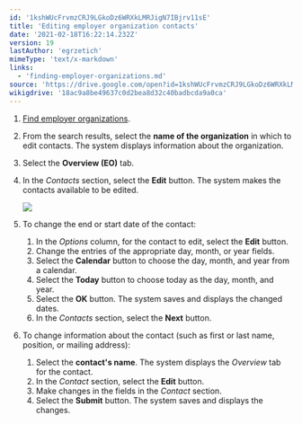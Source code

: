 ```yaml
---
id: '1kshWUcFrvmzCRJ9LGkoDz6WRXkLMRJigN7IBjrv11sE'
title: 'Editing employer organization contacts'
date: '2021-02-18T16:22:14.232Z'
version: 19
lastAuthor: 'egrzetich'
mimeType: 'text/x-markdown'
links:
  - 'finding-employer-organizations.md'
source: 'https://drive.google.com/open?id=1kshWUcFrvmzCRJ9LGkoDz6WRXkLMRJigN7IBjrv11sE'
wikigdrive: '18ac9a8be49637c0d2bea8d32c40badbcda9a0ca'
---
```

1. [Find employer organizations](finding-employer-organizations.md).
2. From the search results, select the <strong>name of the organization</strong> in which to edit contacts. The system displays information about the organization.
3. Select the <strong>Overview (EO)</strong> tab.
4. In the <em>Contacts</em> section, select the <strong>Edit</strong> button. The system makes the contacts available to be edited.

   <img src="../editing-employer-organization-contacts.assets/49e42941acacd24f80fe8f38228e1995.png" />

5. To change the end or start date of the contact:
   1. In the <em>Options</em> column, for the contact to edit, select the <strong>Edit</strong> button.
   2. Change the entries of the appropriate day, month, or year fields.
   3. Select the <strong>Calendar</strong> button to choose the day, month, and year from a calendar.
   4. Select the <strong>Today</strong> button to choose today as the day, month, and year.
   5. Select the <strong>OK</strong> button. The system saves and displays the changed dates.
   6. In the <em>Contacts</em> section, select the <strong>Next</strong> button. 
1. To change information about the contact (such as first or last name, position, or mailing address):
   1. Select the <strong>contact's name</strong>. The system displays the <em>Overview</em> tab for the contact.
   2. In the <em>Contact</em> section, select the <strong>Edit</strong> button.
   3. Make changes in the fields in the <em>Contact</em> section.
   4. Select the <strong>Submit</strong> button. The system saves and displays the changes.
